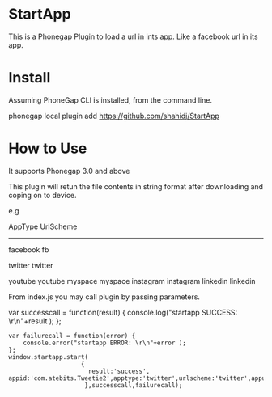 StartApp
========

This is a Phonegap Plugin to load a url in ints app. Like a facebook url in its app.

Install
==========

Assuming PhoneGap CLI is installed, from the command line.

phonegap local plugin add https://github.com/shahidj/StartApp

How to Use
==========

It supports Phonegap 3.0 and above

This plugin will retun the file contents in string format after downloading and coping on to device.

e.g

AppType                                 UrlScheme
-------                                 ---------

facebook                                fb

twitter                                 twitter

youtube                                 youtube
myspace                                 myspace
instagram                               instagram
linkedin                                linkedin

From index.js you may call plugin by passing parameters.


var successcall = function(result) {
        console.log("startapp SUCCESS: \r\n"+result );
    };
    
    var failurecall = function(error) {
        console.error("startapp ERROR: \r\n"+error );
    };
    window.startapp.start(
                        {
                          result:'success', appid:'com.atebits.Tweetie2',apptype:'twitter',urlscheme:'twitter',appurl:'https://twitter.com/mshahidjanjua'
                         },successcall,failurecall);
    
